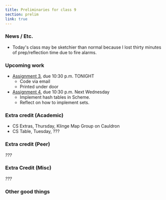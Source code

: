```yaml
---
title: Preliminaries for class 9
section: prelim 
link: true
---
```

### News / Etc.

* Today's class may be sketchier than normal because I lost thirty minutes
  of prep/reflection time due to fire alarms.

### Upcoming work

* [Assignment 3](../assignments/assignment03), due 10:30 p.m. TONIGHT
    * Code via email
    * Printed under door
* [Assignment 4](../assignments/assignment04), due 10:30 p.m. Next Wednesday
    * Implement hash tables in Scheme.
    * Reflect on how to implement sets.

### Extra credit (Academic)

* CS Extras, Thursday, Klinge Map Group on Cauldron
* CS Table, Tuesday, ???

### Extra credit (Peer)

_???_

### Extra Credit (Misc)

_???_

### Other good things


